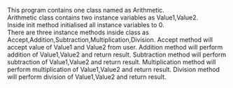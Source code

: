 This program contains one class named as Arithmetic.   
Arithmetic class contains two instance variables as Value1,Value2.   
Inside init method initialised all instance variables to 0.   
There are three instance methods inside class as Accept,Addition,Subtraction,Multiplication,Division. 
Accept method will accept value of Value1 and Value2 from user. 
Addition method will perform addition of Value1,Value2 and return result. 
Subtraction method will perform subtraction of Value1,Value2 and return result. 
Multiplication method will perform multiplication of Value1,Value2 and return result. 
Division method will perform division of Value1,Value2 and return result.
